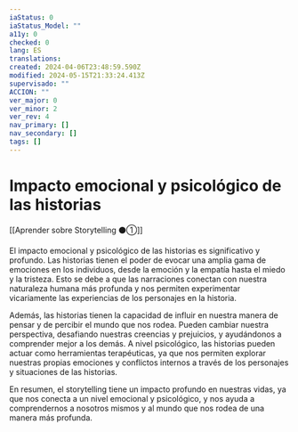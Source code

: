 ```yaml
---
iaStatus: 0
iaStatus_Model: ""
a11y: 0
checked: 0
lang: ES
translations: 
created: 2024-04-06T23:48:59.590Z
modified: 2024-05-15T21:33:24.413Z
supervisado: ""
ACCION: ""
ver_major: 0
ver_minor: 2
ver_rev: 4
nav_primary: []
nav_secondary: []
tags: []
---
```

# Impacto emocional y psicológico de las historias

[[Aprender sobre Storytelling ⚫①]]

El impacto emocional y psicológico de las historias es significativo y profundo. Las historias tienen el poder de evocar una amplia gama de emociones en los individuos, desde la emoción y la empatía hasta el miedo y la tristeza. Esto se debe a que las narraciones conectan con nuestra naturaleza humana más profunda y nos permiten experimentar vicariamente las experiencias de los personajes en la historia.

Además, las historias tienen la capacidad de influir en nuestra manera de pensar y de percibir el mundo que nos rodea. Pueden cambiar nuestra perspectiva, desafiando nuestras creencias y prejuicios, y ayudándonos a comprender mejor a los demás. A nivel psicológico, las historias pueden actuar como herramientas terapéuticas, ya que nos permiten explorar nuestras propias emociones y conflictos internos a través de los personajes y situaciones de las historias.

En resumen, el storytelling tiene un impacto profundo en nuestras vidas, ya que nos conecta a un nivel emocional y psicológico, y nos ayuda a comprendernos a nosotros mismos y al mundo que nos rodea de una manera más profunda.
